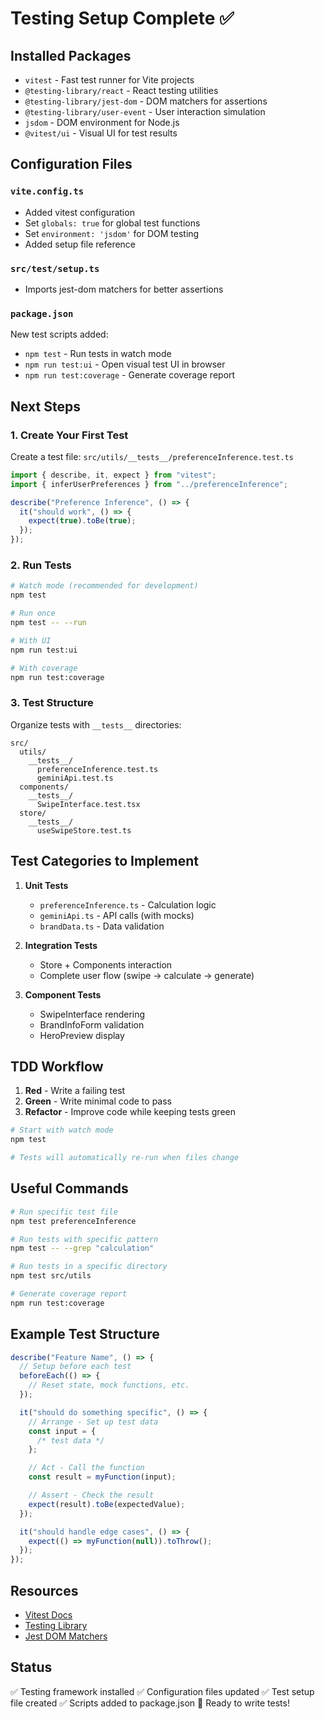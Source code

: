 # Testing Setup Complete ✅

## Installed Packages

- `vitest` - Fast test runner for Vite projects
- `@testing-library/react` - React testing utilities
- `@testing-library/jest-dom` - DOM matchers for assertions
- `@testing-library/user-event` - User interaction simulation
- `jsdom` - DOM environment for Node.js
- `@vitest/ui` - Visual UI for test results

## Configuration Files

### `vite.config.ts`

- Added vitest configuration
- Set `globals: true` for global test functions
- Set `environment: 'jsdom'` for DOM testing
- Added setup file reference

### `src/test/setup.ts`

- Imports jest-dom matchers for better assertions

### `package.json`

New test scripts added:

- `npm test` - Run tests in watch mode
- `npm run test:ui` - Open visual test UI in browser
- `npm run test:coverage` - Generate coverage report

## Next Steps

### 1. Create Your First Test

Create a test file: `src/utils/__tests__/preferenceInference.test.ts`

```typescript
import { describe, it, expect } from "vitest";
import { inferUserPreferences } from "../preferenceInference";

describe("Preference Inference", () => {
  it("should work", () => {
    expect(true).toBe(true);
  });
});
```

### 2. Run Tests

```bash
# Watch mode (recommended for development)
npm test

# Run once
npm test -- --run

# With UI
npm run test:ui

# With coverage
npm run test:coverage
```

### 3. Test Structure

Organize tests with `__tests__` directories:

```
src/
  utils/
    __tests__/
      preferenceInference.test.ts
      geminiApi.test.ts
  components/
    __tests__/
      SwipeInterface.test.tsx
  store/
    __tests__/
      useSwipeStore.test.ts
```

## Test Categories to Implement

1. **Unit Tests**

   - `preferenceInference.ts` - Calculation logic
   - `geminiApi.ts` - API calls (with mocks)
   - `brandData.ts` - Data validation

2. **Integration Tests**

   - Store + Components interaction
   - Complete user flow (swipe → calculate → generate)

3. **Component Tests**
   - SwipeInterface rendering
   - BrandInfoForm validation
   - HeroPreview display

## TDD Workflow

1. **Red** - Write a failing test
2. **Green** - Write minimal code to pass
3. **Refactor** - Improve code while keeping tests green

```bash
# Start with watch mode
npm test

# Tests will automatically re-run when files change
```

## Useful Commands

```bash
# Run specific test file
npm test preferenceInference

# Run tests with specific pattern
npm test -- --grep "calculation"

# Run tests in a specific directory
npm test src/utils

# Generate coverage report
npm run test:coverage
```

## Example Test Structure

```typescript
describe("Feature Name", () => {
  // Setup before each test
  beforeEach(() => {
    // Reset state, mock functions, etc.
  });

  it("should do something specific", () => {
    // Arrange - Set up test data
    const input = {
      /* test data */
    };

    // Act - Call the function
    const result = myFunction(input);

    // Assert - Check the result
    expect(result).toBe(expectedValue);
  });

  it("should handle edge cases", () => {
    expect(() => myFunction(null)).toThrow();
  });
});
```

## Resources

- [Vitest Docs](https://vitest.dev/)
- [Testing Library](https://testing-library.com/docs/react-testing-library/intro/)
- [Jest DOM Matchers](https://github.com/testing-library/jest-dom)

## Status

✅ Testing framework installed
✅ Configuration files updated
✅ Test setup file created
✅ Scripts added to package.json
🎯 Ready to write tests!
